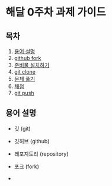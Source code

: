 # 해달 0주차 과제 가이드

## 목차

1. [용어 설명](#용어-설명)
1. [github fork](./1_github_fork.md)
1. [준비물 설치하기](./2_install_requirements.md)
1. [git clone](./3_git_clone.md)
1. [문제 풀기](./4_solve_problem.md)
1. [채점](./5_marking.md)
1. [git push](./6_git_push.md)

## 용어 설명

- 깃 (git)

- 깃허브 (github)

- 레포지토리 (repository)

- 포크 (fork)

- 